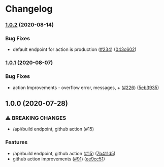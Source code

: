# Changelog

### [1.0.2](https://www.github.com/GoogleCloudPlatform/flaky-service/compare/v1.0.1...v1.0.2) (2020-08-14)


### Bug Fixes

* default endpoint for action is production ([#234](https://www.github.com/GoogleCloudPlatform/flaky-service/issues/234)) ([043c602](https://www.github.com/GoogleCloudPlatform/flaky-service/commit/043c60247fe53c995dcbbc7bddbd746d089d8b0f))

### [1.0.1](https://www.github.com/GoogleCloudPlatform/flaky-service/compare/v1.0.0...v1.0.1) (2020-08-07)


### Bug Fixes

* action Improvements - overflow error, messages, + ([#226](https://www.github.com/GoogleCloudPlatform/flaky-service/issues/226)) ([5eb3935](https://www.github.com/GoogleCloudPlatform/flaky-service/commit/5eb393552f3bf4f67682da0de8cf69040517ead8))

## 1.0.0 (2020-07-28)


### ⚠ BREAKING CHANGES

* /api/build endpoint, github action (#15)

### Features

* /api/build endpoint, github action ([#15](https://www.github.com/GoogleCloudPlatform/flaky-service/issues/15)) ([7b411d5](https://www.github.com/GoogleCloudPlatform/flaky-service/commit/7b411d5255c2fc30c18517f46c870a09bc50e87b))
* github action improvements ([#91](https://www.github.com/GoogleCloudPlatform/flaky-service/issues/91)) ([ee9cc51](https://www.github.com/GoogleCloudPlatform/flaky-service/commit/ee9cc51f3b42fc8e9e43bee8a2cf86d8bc82c03e))
